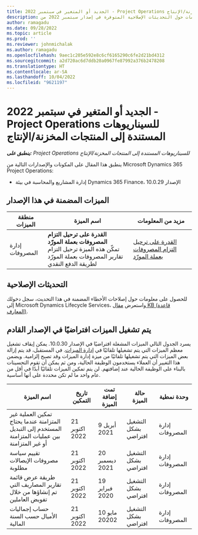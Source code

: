 ```yaml
---
title: الجديد أو المتغير في سبتمبر 2022 - Project Operations للسيناريوهات المستندة إلى المنتجات المخزنة/الإنتاج
description: يوفر هذا الموضوع معلومات حول التحديثات الإصلاحية المتوفرة في إصدار سبتمبر 2022 من Microsoft Dynamics 365 Project Operations للسيناريوهات المستندة إلى المنتجات المخزنة/الإنتاج.
author: ramagadu
ms.date: 09/28/2022
ms.topic: article
ms.prod: ''
ms.reviewer: johnmichalak
ms.author: ramagadu
ms.openlocfilehash: 9aec1c205e592e8c6cf6165290c6fe2d21bd4312
ms.sourcegitcommit: a2d720ac6d7ddb20a0967fe87992a376b2478208
ms.translationtype: HT
ms.contentlocale: ar-SA
ms.lasthandoff: 10/04/2022
ms.locfileid: "9621197"
---
```

# <a name="whats-new-or-changed-in-project-operations-september-2022-for-stockedproduction-based-scenarios"></a>الجديد أو المتغير في سبتمبر 2022 - Project Operations للسيناريوهات المستندة إلى المنتجات المخزنة/الإنتاج

_**ينطبق على:** Project Operations للسيناريوهات المستندة إلى المنتجات المخزنة/الإنتاج_

ينطبق هذا المقال على المكونات والإصدارات التالية من Microsoft Dynamics 365 Project Operations:

- إدارة المشاريع والمحاسبة في بيئة Dynamics 365 Finance، الإصدار 10.0.29

## <a name="features-included-in-this-release"></a>الميزات المضمنة في هذا الإصدار

| منطقة الميزات | اسم الميزة | مزيد من المعلومات |
| --- | --- | --- |
| إدارة المصروفات | **القدرة على ترحيل التزام المصروفات بعملة المورّد**<br>تمكّن هذه الميزة ترحيل التزام تقارير المصروفات بعملة المورّد لطريقة الدفع النقدي | [القدرة على ترحيل التزام المصروفات بعملة المورّد](/dynamics365/project-operations/expense/posting-expense-reports#enable-the-ability-to-post-expense-liability-in-vendor-currency-for-cash-payment-method-feature) |

## <a name="quality-updates"></a>التحديثات الإصلاحية

للحصول على معلومات حول إصلاحات الأخطاء المضمنة في هذا التحديث، سجل دخولك إلى Microsoft Dynamics Lifecycle Services، واستعرض [مقال KB (قاعدة المعارف)](https://fix.lcs.dynamics.com/Issue/Details?bugId=726559).

## <a name="features-turned-on-by-default-in-upcoming-release"></a>يتم تشغيل الميزات افتراضيًا في الإصدار القادم

يسرد الجدول التالي الميزات المشغلة افتراضيًا في الإصدار 10.0.30. يمكن إيقاف تشغيل معظم الميزات التي يتم تشغيلها تلقائيًا في [إدارة الميزات](/dynamics365/fin-ops-core/fin-ops/get-started/feature-management/feature-management-overview). في المستقبل، قد يتم إزالة بعض الميزات التي يتم تشغيلها تلقائيًا من ميزة إدارة الميزات وقد تصبح إلزامية. ويضمن هذا التغيير أن العملاء يستخدمون الوظيفة الحالية، ومن ثم يمكن أن تقوم التحسينات بالبناء على الوظيفة الحالية عند إضافتهم. لن يتم تمكين الميزات تلقائيًا أبدًا في أقل من عام واحد ما لم تكن محددة على أنها أساسية.

| اسم الميزة | تاريخ التمكين | ‬‏‫تمت إضافة الميزة‬‏‫ | حالة الميزة | وحدة نمطية |
| --- | --- | --- |--- |--- |
| تمكين العملية غير المتزامنة عندما يحتاج المستخدم إلى التبديل بين عمليات المتزامنة أو غير المتزامنة | 21 اكتوبر 2022 | 9 أبريل 2021 | التشغيل بشكل افتراضي | إدارة المصروفات |
| تقييم سياسة مصروفات الإيصالات مطلوبة | 21 اكتوبر 2022 | 20 ديسمبر 2021 | التشغيل بشكل افتراضي | إدارة المصروفات |
| طريقة عرض قائمة تقارير المصاريف التي تم إنشاؤها من خلال تفويض العاملين | 21 اكتوبر 2022 | 19 فبراير 2020 | التشغيل بشكل افتراضي | إدارة المصروفات |
| حساب إجماليات الأميال حسب السنة المالية | 21 اكتوبر 2022 | 10 مايو 20202 | التشغيل بشكل افتراضي | إدارة المصروفات |

